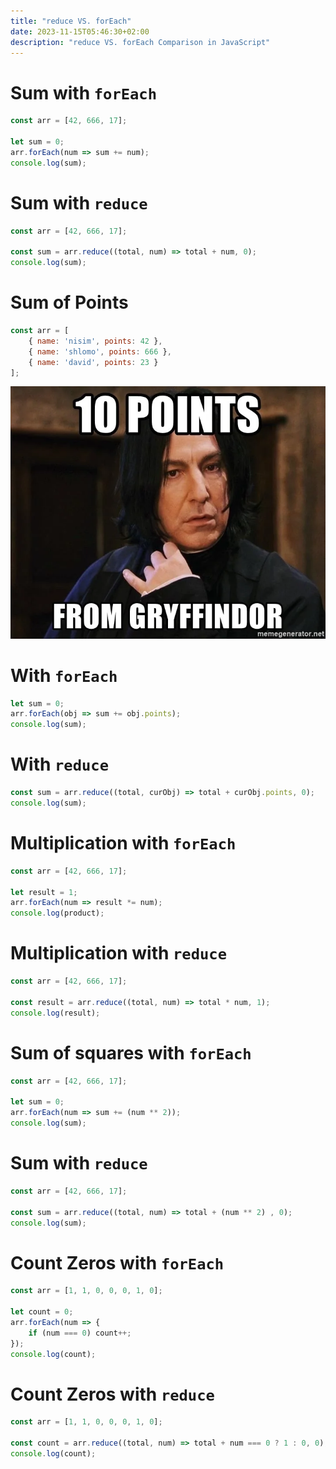 ```yaml
---
title: "reduce VS. forEach"
date: 2023-11-15T05:46:30+02:00
description: "reduce VS. forEach Comparison in JavaScript"
---
```


# Sum with `forEach`

```javascript
const arr = [42, 666, 17];

let sum = 0;
arr.forEach(num => sum += num);
console.log(sum);
```

# Sum with `reduce`

```javascript
const arr = [42, 666, 17];

const sum = arr.reduce((total, num) => total + num, 0);
console.log(sum);
```

# Sum of Points

```javascript
const arr = [
	{ name: 'nisim', points: 42 },
	{ name: 'shlomo', points: 666 },
	{ name: 'david', points: 23 }
];
```

![snape](img/snape.webp)

# With `forEach`

```javascript
let sum = 0;
arr.forEach(obj => sum += obj.points);
console.log(sum);
```

# With `reduce`

```javascript
const sum = arr.reduce((total, curObj) => total + curObj.points, 0);
console.log(sum);
```

# Multiplication with `forEach`

```javascript
const arr = [42, 666, 17];

let result = 1;
arr.forEach(num => result *= num);
console.log(product);
```

# Multiplication with `reduce`

```javascript
const arr = [42, 666, 17];

const result = arr.reduce((total, num) => total * num, 1);
console.log(result);
```

# Sum of squares with `forEach`

```javascript
const arr = [42, 666, 17];

let sum = 0;
arr.forEach(num => sum += (num ** 2));
console.log(sum);
```

# Sum with `reduce`

```javascript
const arr = [42, 666, 17];

const sum = arr.reduce((total, num) => total + (num ** 2) , 0);
console.log(sum);
```

# Count Zeros with `forEach`

```javascript
const arr = [1, 1, 0, 0, 0, 1, 0];

let count = 0;
arr.forEach(num => {
	if (num === 0) count++;
});
console.log(count);
```

# Count Zeros with `reduce`

```javascript
const arr = [1, 1, 0, 0, 0, 1, 0];

const count = arr.reduce((total, num) => total + num === 0 ? 1 : 0, 0);
console.log(count);
```
